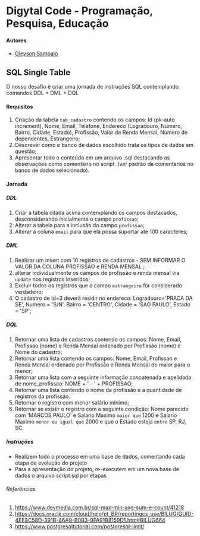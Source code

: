 # Digytal Code - Programação, Pesquisa, Educação

#### Autores
- [Gleyson Sampaio](https://github.com/glysns)

## SQL Single Table
O nosso desafio é criar uma jornada de instruções SQL contemplando comandos DDL + DML + DQL

#### Requisitos
1. Criação da tabela `tab_cadastro`  contendo os campos: Id (pk-auto increment), Nome, Email, Telefone, Endereco (Logradouro, Numero, Bairro, Cidade, Estado), Profissão, Valor de Renda Mensal, Número de dependentes, Estrangeiro;
1. Descrever como o banco de dados escolhido trata os tipos de dados em questão;
1. Apresentar todo o conteúdo em um arquivo .sql destacando as observações como comentário no script. (ver padrão de comentários no banco de dados selecionado).

#### Jornada

##### DDL

1. Criar a tabela citada acima contemplando os campos destacados, desconsiderando inicialmente o campo `profissao`;
1. Alterar a tabela para a inclusão do campo `profissao`;
1. Alterar a coluna `email` para que ela possa suportar até 100 caracteres;

##### DML

1. Realizar um insert com 10 registros de cadastros - SEM INFORMAR O VALOR DA COLUNA PROFISSÃO e RENDA MENSAL ;
1. alterar individualmente os campos de profissão e renda mensal via `update` nos registros inseridos;
1. Excluir todos os registros que o campo `estrangeiro` for considerado verdadeiro;
1. O cadastro de Id=3 deverá residir no endereco: Logradouro='PRACA DA SE', Numero = 'S/N', Bairro = 'CENTRO', Cidade = 'SAO PAULO', Estado = 'SP';

##### DQL

1. Retornar uma lista de cadastros contendo os campos: Nome, Email, Profissao (nome) e Renda Mensal ordenado por Profissão (nome) e Nome do cadastro;
1. Retornar uma lista contendo os campos: Nome, Email, Profissao e Renda Mensal ordenado por Profissão e Renda Mensal do maior para o menor;
1. Retornar uma lista com a seguinte informação concatenada e apelidada de nome_profissao: NOME + ' - ' + PROFISSAO;
1. Retornar uma lista contendo o nome da profissão e a quantidade de registros da profissão.
1. Retornar o registro com menor salário mínimo;
1. Retornar se existir o registro com a seguinte condição: Nome parecido com 'MARCOS PAULO' e Salario Maximo `maior que` 1200 e Salario Maximo `menor ou igual que` 2000 e que o Estado esteja `entre` SP, RJ, SC.

##### Instruções

- Realizem todo o processo em uma base de dados, comentando cada etapa de evolução do projeto
- Para a apresentação do projeto, re-executem em um nova base de dados o arquivo script.sql por etapas


###### Referências

1. https://www.devmedia.com.br/sql-max-min-avg-sum-e-count/41218
1. https://docs.oracle.com/cloud/help/pt_BR/reportingcs_use/BILUG/GUID-4EE8C58D-391B-46A9-B0B3-9FA91B8159D1.htm#BILUG664
1. https://www.postgresqltutorial.com/postgresql-limit/

